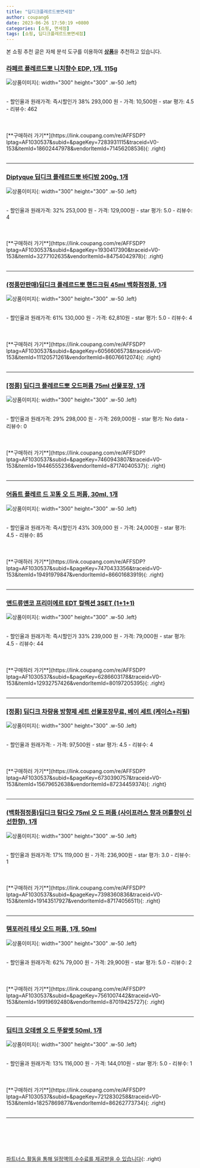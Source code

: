 ```yaml
---
title: "딥디크플레르드뽀면세점"
author: coupang6
date: 2023-06-26 17:50:19 +0800
categories: [쇼핑, 면세점]
tags: [쇼핑, 딥디크플레르드뽀면세점]
---
```


본 쇼핑 추천 글은 자체 분석 도구를 이용하여 [**상품**](https://link.coupang.com/a/bao1ui)을 추천하고 있습니다.

### [라페르 플레르드뽀 니치향수 EDP, 1개, 115g](https://link.coupang.com/re/AFFSDP?lptag=AF1030537&subid=&pageKey=7283931115&traceid=V0-153&itemId=18602447978&vendorItemId=71456208536)

![상품이미지](https://thumbnail8.coupangcdn.com/thumbnails/remote/230x230ex/image/retail/images/3613366097834839-2a7dd08a-e499-4f8a-909d-0b15e9f51a2d.jpg){: width="300" height="300" .w-50 .left}


<br>
- 할인율과 원래가격: 즉시할인가 38%  293,000   원
- 가격: 10,500원
- star 평가: 4.5
- 리뷰수: 462
<br>
<br>
<br>
<br>
[**구매하러 가기**](https://link.coupang.com/re/AFFSDP?lptag=AF1030537&subid=&pageKey=7283931115&traceid=V0-153&itemId=18602447978&vendorItemId=71456208536){: .right}
<br>
<br>

---

### [Diptyque 딥디크 플레르드뽀 바디밤 200g, 1개](https://link.coupang.com/re/AFFSDP?lptag=AF1030537&subid=&pageKey=1930417390&traceid=V0-153&itemId=3277102635&vendorItemId=84754042978)

![상품이미지](https://thumbnail8.coupangcdn.com/thumbnails/remote/230x230ex/image/vendor_inventory/b026/c603cd2ddd46a0417d9ff94337ab21cb18ee561924ee01576c112b9c8f46.jpg){: width="300" height="300" .w-50 .left}


<br>
- 할인율과 원래가격: 32%  253,000   원
- 가격: 129,000원
- star 평가: 5.0
- 리뷰수: 4
<br>
<br>
<br>
<br>
[**구매하러 가기**](https://link.coupang.com/re/AFFSDP?lptag=AF1030537&subid=&pageKey=1930417390&traceid=V0-153&itemId=3277102635&vendorItemId=84754042978){: .right}
<br>
<br>

---

### [(정품만판매)딥디크 플레르드뽀 핸드크림 45ml 백화점정품, 1개](https://link.coupang.com/re/AFFSDP?lptag=AF1030537&subid=&pageKey=6056606573&traceid=V0-153&itemId=11120571261&vendorItemId=86076612074)

![상품이미지](https://thumbnail9.coupangcdn.com/thumbnails/remote/230x230ex/image/vendor_inventory/1423/af008a46a5927f79dca8ce02d672350c1e4cfa5af51105b3bcb052d4026f.png){: width="300" height="300" .w-50 .left}


<br>
- 할인율과 원래가격: 61%  130,000   원
- 가격: 62,810원
- star 평가: 5.0
- 리뷰수: 4
<br>
<br>
<br>
<br>
[**구매하러 가기**](https://link.coupang.com/re/AFFSDP?lptag=AF1030537&subid=&pageKey=6056606573&traceid=V0-153&itemId=11120571261&vendorItemId=86076612074){: .right}
<br>
<br>

---

### [[정품] 딥디크 플레르드뽀 오드퍼퓸 75ml 선물포장, 1개](https://link.coupang.com/re/AFFSDP?lptag=AF1030537&subid=&pageKey=7460943807&traceid=V0-153&itemId=19446555236&vendorItemId=87174040537)

![상품이미지](https://thumbnail9.coupangcdn.com/thumbnails/remote/230x230ex/image/vendor_inventory/5eed/1feb8f9b14a8d8a88de7068acbe30fcc811962a664ba60d481343b3a13c7.jpg){: width="300" height="300" .w-50 .left}


<br>
- 할인율과 원래가격: 29%  298,000   원
- 가격: 269,000원
- star 평가: No data
- 리뷰수: 0
<br>
<br>
<br>
<br>
[**구매하러 가기**](https://link.coupang.com/re/AFFSDP?lptag=AF1030537&subid=&pageKey=7460943807&traceid=V0-153&itemId=19446555236&vendorItemId=87174040537){: .right}
<br>
<br>

---

### [어돕트 플레르 드 꼬똥 오 드 퍼퓸, 30ml, 1개](https://link.coupang.com/re/AFFSDP?lptag=AF1030537&subid=&pageKey=7470433356&traceid=V0-153&itemId=19491979847&vendorItemId=86601683919)

![상품이미지](https://thumbnail7.coupangcdn.com/thumbnails/remote/230x230ex/image/retail/images/2023/07/17/10/3/592c3f61-059b-4c28-aa92-75e1e7b3fd8a.jpg){: width="300" height="300" .w-50 .left}


<br>
- 할인율과 원래가격: 즉시할인가 43%  309,000   원
- 가격: 24,000원
- star 평가: 4.5
- 리뷰수: 85
<br>
<br>
<br>
<br>
[**구매하러 가기**](https://link.coupang.com/re/AFFSDP?lptag=AF1030537&subid=&pageKey=7470433356&traceid=V0-153&itemId=19491979847&vendorItemId=86601683919){: .right}
<br>
<br>

---

### [앤드류앤코 프리미에르 EDT 컬렉션 3SET (1+1+1)](https://link.coupang.com/re/AFFSDP?lptag=AF1030537&subid=&pageKey=6286603178&traceid=V0-153&itemId=12932757426&vendorItemId=80197205395)

![상품이미지](https://thumbnail8.coupangcdn.com/thumbnails/remote/230x230ex/image/vendor_inventory/bfdd/c3588460b5d5afa262dd140a4c5d26811a3f7d85b055a5964baa5e866e2e.jpg){: width="300" height="300" .w-50 .left}


<br>
- 할인율과 원래가격: 즉시할인가 33%  239,000   원
- 가격: 79,000원
- star 평가: 4.5
- 리뷰수: 44
<br>
<br>
<br>
<br>
[**구매하러 가기**](https://link.coupang.com/re/AFFSDP?lptag=AF1030537&subid=&pageKey=6286603178&traceid=V0-153&itemId=12932757426&vendorItemId=80197205395){: .right}
<br>
<br>

---

### [[정품] 딥디크 차량용 방향제 세트 선물포장무료, 베이 세트 (케이스+리필)](https://link.coupang.com/re/AFFSDP?lptag=AF1030537&subid=&pageKey=6730390757&traceid=V0-153&itemId=15679652638&vendorItemId=87234459374)

![상품이미지](https://thumbnail9.coupangcdn.com/thumbnails/remote/230x230ex/image/vendor_inventory/79b5/f507d4b4e1d5a8daae5355899bb17d3918fa7809e0f469d7d25e55939da5.jpeg){: width="300" height="300" .w-50 .left}


<br>
- 할인율과 원래가격: 
- 가격: 97,500원
- star 평가: 4.5
- 리뷰수: 4
<br>
<br>
<br>
<br>
[**구매하러 가기**](https://link.coupang.com/re/AFFSDP?lptag=AF1030537&subid=&pageKey=6730390757&traceid=V0-153&itemId=15679652638&vendorItemId=87234459374){: .right}
<br>
<br>

---

### [(백화점정품)딥디크 탐다오 75ml 오 드 퍼퓸 (사이프러스 향과 머틀향이 신선한향), 1개](https://link.coupang.com/re/AFFSDP?lptag=AF1030537&subid=&pageKey=7398360836&traceid=V0-153&itemId=19143517927&vendorItemId=87174056511)

![상품이미지](https://thumbnail8.coupangcdn.com/thumbnails/remote/230x230ex/image/vendor_inventory/c882/d0f1a66114d69d06a977933c9fda4d14e908b1ec7d4933a4d5c1508c7026.jpg){: width="300" height="300" .w-50 .left}


<br>
- 할인율과 원래가격: 17%  119,000   원
- 가격: 236,900원
- star 평가: 3.0
- 리뷰수: 1
<br>
<br>
<br>
<br>
[**구매하러 가기**](https://link.coupang.com/re/AFFSDP?lptag=AF1030537&subid=&pageKey=7398360836&traceid=V0-153&itemId=19143517927&vendorItemId=87174056511){: .right}
<br>
<br>

---

### [템포러리 테싯 오드 퍼퓸, 1개, 50ml](https://link.coupang.com/re/AFFSDP?lptag=AF1030537&subid=&pageKey=7561007442&traceid=V0-153&itemId=19919692480&vendorItemId=87019425727)

![상품이미지](https://thumbnail7.coupangcdn.com/thumbnails/remote/230x230ex/image/retail/images/2023/08/29/14/5/36ec832f-5bef-49e1-8d74-6e653b51614c.jpg){: width="300" height="300" .w-50 .left}


<br>
- 할인율과 원래가격: 62%  79,000   원
- 가격: 29,900원
- star 평가: 5.0
- 리뷰수: 2
<br>
<br>
<br>
<br>
[**구매하러 가기**](https://link.coupang.com/re/AFFSDP?lptag=AF1030537&subid=&pageKey=7561007442&traceid=V0-153&itemId=19919692480&vendorItemId=87019425727){: .right}
<br>
<br>

---

### [딥티크 오데썽 오 드 뚜왈렛 50ml, 1개](https://link.coupang.com/re/AFFSDP?lptag=AF1030537&subid=&pageKey=7212830258&traceid=V0-153&itemId=18257869877&vendorItemId=86262773734)

![상품이미지](https://thumbnail9.coupangcdn.com/thumbnails/remote/230x230ex/image/vendor_inventory/48b1/3d4f6c2a35ff2425727fe4b8e0dfc480d9a62920018443ba786e40e1672b.jpg){: width="300" height="300" .w-50 .left}


<br>
- 할인율과 원래가격: 13%  116,000   원
- 가격: 144,010원
- star 평가: 5.0
- 리뷰수: 1
<br>
<br>
<br>
<br>
[**구매하러 가기**](https://link.coupang.com/re/AFFSDP?lptag=AF1030537&subid=&pageKey=7212830258&traceid=V0-153&itemId=18257869877&vendorItemId=86262773734){: .right}
<br>
<br>

---
<br><br><br><br><br> [파트너스 활동을 통해 일정액의 수수료를 제공받을 수 있습니다](https://link.coupang.com/a/bao1ui){: .right}